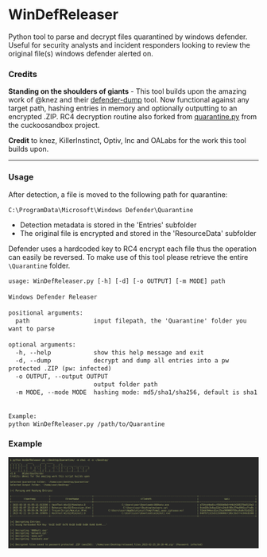 # WinDefReleaser
Python tool to parse and decrypt files quarantined by windows defender. Useful for security analysts and incident responders looking to review the original file(s) windows defender alerted on.

### Credits

**Standing on the shoulders of giants** - This tool builds upon the amazing work of @knez and their [defender-dump](https://github.com/knez/defender-dump) tool. Now functional against any target path, hashing entries in memory and optionally outputting to an encrypted .ZIP. RC4 decryption routine also forked from [quarantine.py](https://raw.githubusercontent.com/brad-accuvant/cuckoo-modified/00ad13c94cc7453c40ed6152d16009ca1c8ed6f2/lib/cuckoo/common/quarantine.py) from the cuckoosandbox project.

**Credit** to knez, KillerInstinct, Optiv, Inc and OALabs for the work this tool builds upon.

---

### Usage

After detection, a file is moved to the following path for quarantine:
```
C:\ProgramData\Microsoft\Windows Defender\Quarantine
```
- Detection metadata is stored in the 'Entries' subfolder
- The original file is encrypted and stored in the 'ResourceData' subfolder

Defender uses a hardcoded key to RC4 encrypt each file thus the operation can easily be reversed. To make use of this tool please retrieve the entire `\Quarantine` folder.

```
usage: WinDefReleaser.py [-h] [-d] [-o OUTPUT] [-m MODE] path

Windows Defender Releaser

positional arguments:
  path                  input filepath, the 'Quarantine' folder you want to parse

optional arguments:
  -h, --help            show this help message and exit
  -d, --dump            decrypt and dump all entries into a pw protected .ZIP (pw: infected)
  -o OUTPUT, --output OUTPUT
                        output folder path
  -m MODE, --mode MODE  hashing mode: md5/sha1/sha256, default is sha1


Example:
python WinDefReleaser.py /path/to/Quarantine
```

### Example

![Example use of the tool.](/image/windef.png "Example use of the tool.")
